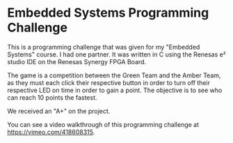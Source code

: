 # Embedded Systems Programming Challenge

This is a programming challenge that was given for my "Embedded Systems" course. I had one partner. It was written in C using the Renesas e² studio IDE on the Renesas Synergy FPGA Board.

The game is a competition between the Green Team and the Amber Team, as they must each click their respective button in order to turn off their respective LED on time in order to gain a point. The objective is to see who can reach 10 points the fastest.

We received an "A+" on the project.

You can see a video walkthrough of this programming challenge at https://vimeo.com/418608315.
